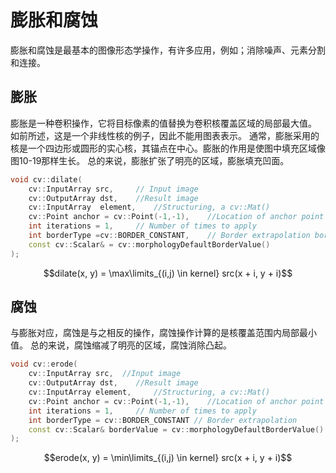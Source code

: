 # 膨胀和腐蚀

膨胀和腐蚀是最基本的图像形态学操作，有许多应用，例如；消除噪声、元素分割和连接。

## 膨胀

膨胀是一种卷积操作，它将目标像素的值替换为卷积核覆盖区域的局部最大值。
如前所述，这是一个非线性核的例子，因此不能用图表表示。
通常，膨胀采用的核是一个四边形或圆形的实心核，其锚点在中心。膨胀的作用是使图中填充区域像图10-19那样生长。
总的来说，膨胀扩张了明亮的区域，膨胀填充凹面。

```cpp
void cv::dilate(
    cv::InputArray src,     // Input image
    cv::OutputArray dst,    //Result image
    cv::InputArray  element,    //Structuring, a cv::Mat()
    cv::Point anchor = cv::Point(-1,-1),    //Location of anchor point
    int iterations = 1,     // Number of times to apply
    int borderType =cv::BORDER_CONSTANT,    // Border extrapolation borderValue
    const cv::Scalar& = cv::morphologyDefaultBorderValue()
);
```

$$dilate(x, y) = \max\limits_{(i,j) \in kernel} src(x + i, y + i)$$

## 腐蚀

与膨胀对应，腐蚀是与之相反的操作，腐蚀操作计算的是核覆盖范围内局部最小值。
总的来说，腐蚀缩减了明亮的区域，腐蚀消除凸起。

```cpp
void cv::erode(
    cv::InputArray src,  //Input image
    cv::OutputArray dst,    //Result image
    cv::InputArray element,     //Structuring, a cv::Mat()
    cv::Point anchor = cv::Point(-1,-1),    //Location of anchor point
    int iterations = 1,     // Number of times to apply
    int borderType = cv::BORDER_CONSTANT // Border extrapolation
    const cv::Scalar& borderValue = cv::morphologyDefaultBorderValue() 
);
```

$$erode(x, y) = \min\limits_{(i,j) \in kernel} src(x + i, y + i)$$
